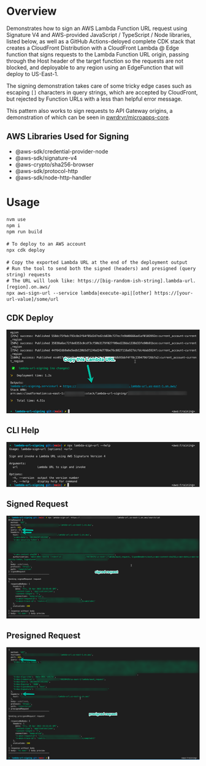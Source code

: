 # Overview

Demonstrates how to sign an AWS Lambda Function URL request using Signature V4 and AWS-provided JavaScript / TypeScript / Node libraries, listed below, as well as a GitHub Actions-deloyed complete CDK stack that creates a CloudFront Distribution with a CloudFront Lambda @ Edge function that signs requests to the Lambda Function URL origin, passing through the Host header of the target function so the requests are not blocked, and deployable to any region using an EdgeFunction that will deploy to US-East-1.

The signing demonstration takes care of some tricky edge cases such as escaping `[]` characters in query strings, which are accepted by CloudFront, but rejected by Function URLs with a less than helpful error message.

This pattern also works to sign requests to API Gateway origins, a demonstration of which can be seen in [pwrdrvr/microapps-core](https://www.github.com/pwrdrvr/microapps-core).

## AWS Libraries Used for Signing

- @aws-sdk/credential-provider-node
- @aws-sdk/signature-v4
- @aws-crypto/sha256-browser
- @aws-sdk/protocol-http
- @aws-sdk/node-http-handler

# Usage

```
nvm use
npm i
npm run build

# To deploy to an AWS account
npx cdk deploy

# Copy the exported Lambda URL at the end of the deployment output
# Run the tool to send both the signed (headers) and presigned (query string) requests
# The URL will look like: https://[big-random-ish-string].lambda-url.[region].on.aws/
npx aws-sign-url --service lambda|execute-api|[other] https://[your-url-value]/some/url
```

## CDK Deploy

![](art/lambda-url-sign-cdk-deploy.png)

## CLI Help

![](art/lambda-url-sign-help.png)

## Signed Request

![](art/lambda-url-signed-request.png)

## Presigned Request

![](art/lambda-url-presigned-request.png)
